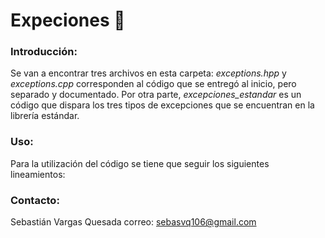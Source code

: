 # Expeciones 💩  

### **Introducción:**

Se van a encontrar tres archivos en esta carpeta: *exceptions.hpp* y *exceptions.cpp* corresponden al código que se entregó al inicio, pero separado y documentado. Por otra parte, *excepciones_estandar* es un código que dispara los tres tipos de excepciones que se encuentran en la librería estándar.

### **Uso:**
Para la utilización del código se tiene que seguir los siguientes lineamientos:


### **Contacto:**
Sebastián Vargas Quesada
correo: sebasvq106@gmail.com
